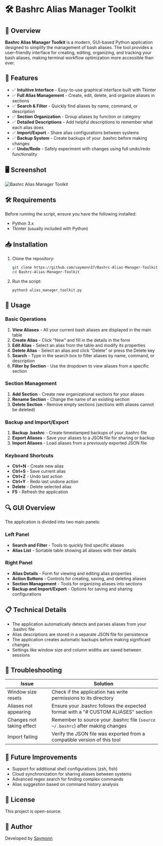 # 🛠️ Bashrc Alias Manager Toolkit

## 📌 Overview

**Bashrc Alias Manager Toolkit** is a modern, GUI-based Python application designed to simplify the management of bash aliases. The tool provides a user-friendly interface for creating, editing, organizing, and tracking your bash aliases, making terminal workflow optimization more accessible than ever.

## 🎯 Features

- ✅ **Intuitive Interface** - Easy-to-use graphical interface built with Tkinter
- ✅ **Full Alias Management** - Create, edit, delete, and organize aliases in sections
- ✅ **Search & Filter** - Quickly find aliases by name, command, or description
- ✅ **Section Organization** - Group aliases by function or category
- ✅ **Detailed Descriptions** - Add helpful descriptions to remember what each alias does
- ✅ **Import/Export** - Share alias configurations between systems
- ✅ **Backup System** - Create backups of your .bashrc before making changes
- ✅ **Undo/Redo** - Safely experiment with changes using full undo/redo functionality

## 🖥️ Screenshot

![Bashrc Alias Manager Toolkit](https://i.ibb.co/nqVsDPhT/13-03-2025-T17-29-28.png)

## 🛠️ Requirements

Before running the script, ensure you have the following installed:

- Python 3.x
- Tkinter (usually included with Python)

## 📥 Installation

1. Clone the repository:

   ```bash
   git clone https://github.com/saymonn37/Bashrc-Alias-Manager-Toolkit.git
   cd Bashrc-Alias-Manager-Toolkit
   ```

2. Run the script:

   ```bash
   python3 alias_manager_toolkit.py
   ```

## 🚀 Usage

### Basic Operations

1. **View Aliases** - All your current bash aliases are displayed in the main table
2. **Create Alias** - Click "New" and fill in the details in the form
3. **Edit Alias** - Select an alias from the table and modify its properties
4. **Delete Alias** - Select an alias and click "Delete" or press the Delete key
5. **Search** - Type in the search box to filter aliases by name, command, or description
6. **Filter by Section** - Use the dropdown to view aliases from a specific section

### Section Management

1. **Add Section** - Create new organizational sections for your aliases
2. **Rename Section** - Change the name of an existing section
3. **Delete Section** - Remove empty sections (sections with aliases cannot be deleted)

### Backup and Import/Export

1. **Backup .bashrc** - Create timestamped backups of your .bashrc file
2. **Export Aliases** - Save your aliases to a JSON file for sharing or backup
3. **Import Aliases** - Load aliases from a previously exported JSON file

### Keyboard Shortcuts

- **Ctrl+N** - Create new alias
- **Ctrl+S** - Save current alias
- **Ctrl+Z** - Undo last action
- **Ctrl+Y** - Redo last undone action
- **Delete** - Delete selected alias
- **F5** - Refresh the application

## 🔍 GUI Overview

The application is divided into two main panels:

### Left Panel
- **Search and Filter** - Tools to quickly find specific aliases
- **Alias List** - Sortable table showing all aliases with their details

### Right Panel
- **Alias Details** - Form for viewing and editing alias properties
- **Action Buttons** - Controls for creating, saving, and deleting aliases
- **Section Management** - Tools for organizing aliases into sections
- **Backup and Import/Export** - Options for saving and sharing configurations

## 📋 Technical Details

- The application automatically detects and parses aliases from your .bashrc file
- Alias descriptions are stored in a separate JSON file for persistence
- The application creates automatic backups before making significant changes
- Settings like window size and column widths are saved between sessions

## 🛑 Troubleshooting

| Issue | Solution |
|-------|----------|
| Window size resets | Check if the application has write permissions to its directory |
| Aliases not appearing | Ensure your .bashrc follows the expected format with a "# CUSTOM ALIASES" section |
| Changes not taking effect | Remember to source your .bashrc file (`source ~/.bashrc`) after making changes |
| Import failing | Verify the JSON file was exported from a compatible version of this tool |

## 🔧 Future Improvements

- Support for additional shell configurations (zsh, fish)
- Cloud synchronization for sharing aliases between systems
- Advanced regex search for finding complex commands
- Alias suggestion based on command history analysis

## 📝 License

This project is open-source.

## 👤 Author

Developed by [Saymonn](https://github.com/saymonn37)
